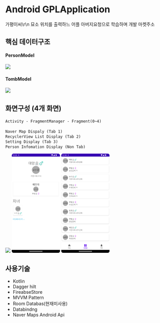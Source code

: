 
# Android GPLApplication
가평이씨\r\n
    묘소 위치를 출력하느 어플
    아버지요청으로 학습하며 개발
    마켓주소

## 핵심 데이터구조
#### PersonModel
<img width="30%" src="https://user-images.githubusercontent.com/48344962/200221422-fc858601-1856-42dd-909e-18786e9e9877.png"/>


#### TombModel
<img width="30%" src="https://user-images.githubusercontent.com/48344962/200221495-58935a51-7094-4b89-afca-bf74944782ef.png"/>
      

## 화면구성 (4개 화면)
    Activity - FragmentManager - Fragment(0~4)
    
    Naver Map Dispaly (Tab 1)
    RecyclerView List Display (Tab 2)
    Setting Display (Tab 3)
    Person Infomation Display (Non Tab)
    
    
    
    
<img width="30%" src="https://github.com/Hwan3434/GPLApplication/blob/master/playsotre/Screenshot_20221106_215957.png"/> <img width="30%" src="https://github.com/Hwan3434/GPLApplication/blob/master/playsotre/Screenshot_20221106_220012.png"/> <img width="30%" src="https://github.com/Hwan3434/GPLApplication/blob/master/playsotre/Screenshot_20221107_123420.png"/>

    
    
    
## 사용기술
  - Kotlin
  - Dagger hilt
  - FireabseStore
  - MVVM Pattern
  - Room Databas(현재미사용)
  - Databindng
  - Naver Maps Android Api

